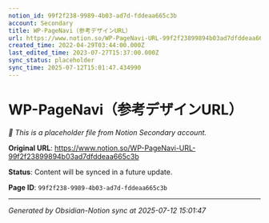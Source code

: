 ```yaml
---
notion_id: 99f2f238-9989-4b03-ad7d-fddeaa665c3b
account: Secondary
title: WP-PageNavi（参考デザインURL）
url: https://www.notion.so/WP-PageNavi-URL-99f2f23899894b03ad7dfddeaa665c3b
created_time: 2022-04-29T03:44:00.000Z
last_edited_time: 2023-07-27T15:37:00.000Z
sync_status: placeholder
sync_time: 2025-07-12T15:01:47.434990
---
```


# WP-PageNavi（参考デザインURL）

*🔄 This is a placeholder file from Notion Secondary account.*

**Original URL**: https://www.notion.so/WP-PageNavi-URL-99f2f23899894b03ad7dfddeaa665c3b

**Status**: Content will be synced in a future update.

**Page ID**: `99f2f238-9989-4b03-ad7d-fddeaa665c3b`

---

*Generated by Obsidian-Notion sync at 2025-07-12 15:01:47*
